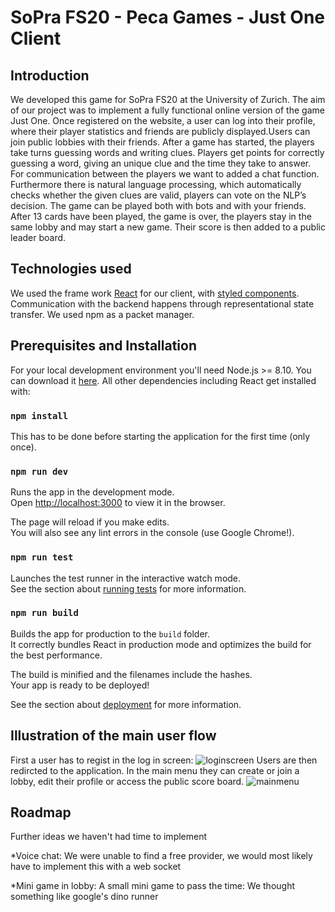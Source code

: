 # SoPra FS20 - Peca Games - Just One Client

## Introduction

We developed this game for SoPra FS20 at the University of Zurich. The aim of our project was to implement a fully functional online version of the game Just One. Once registered on the website, a user can log into their profile, where their player statistics and friends are publicly displayed.Users can join public lobbies with their friends. After a game has started, the players take turns guessing words and writing clues. Players get points for correctly guessing a word, giving an unique clue and the time they take to answer. For communication between the players we want to added a chat function. Furthermore there is natural language processing, which automatically checks whether the given clues are valid, players can vote on the NLP’s decision. The game can be played both with bots and with your friends. After 13 cards have been played, the game is over, the players stay in the same lobby and may start a new game. Their score is then added to a public leader board.

## Technologies used

We used the frame work [React](https://reactjs.org/) for our client, with [styled components](https://styled-components.com/). Communication with the backend happens through representational state transfer. We used npm as a packet manager.

## Prerequisites and Installation

For your local development environment you'll need Node.js >= 8.10. You can download it [here](https://nodejs.org). All other dependencies including React get installed with:

### `npm install`

This has to be done before starting the application for the first time (only once).

### `npm run dev`

Runs the app in the development mode.<br>
Open [http://localhost:3000](http://localhost:3000) to view it in the browser.

The page will reload if you make edits.<br>
You will also see any lint errors in the console (use Google Chrome!).

### `npm run test`

Launches the test runner in the interactive watch mode.<br>
See the section about [running tests](https://facebook.github.io/create-react-app/docs/running-tests) for more information.

### `npm run build`

Builds the app for production to the `build` folder.<br>
It correctly bundles React in production mode and optimizes the build for the best performance.

The build is minified and the filenames include the hashes.<br>
Your app is ready to be deployed!

See the section about [deployment](https://facebook.github.io/create-react-app/docs/deployment) for more information.

## Illustration of the main user flow

First a user has to regist in the log in screen:
![loginscreen](https://github.com/PecadoGames/pecadogames-justone-client/blob/master/picturesReadMe/LogInScreen.PNG?raw=true)
Users are then redircted to the application. In the main menu they can create or join a lobby, edit their profile or access the public score board.
![mainmenu](https://github.com/PecadoGames/pecadogames-justone-client/blob/master/picturesReadMe/MainMenu.PNG?raw=true)


## Roadmap
Further ideas we haven't had time to implement

*Voice chat: We were unable to find a free provider, we would most likely have to implement this with a web socket

*Mini game in lobby: A small mini game to pass the time: We thought something like google's dino runner

